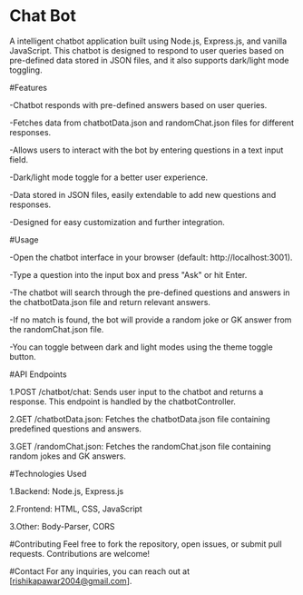 
# Chat Bot

A intelligent chatbot application built using Node.js, Express.js, and vanilla JavaScript. This chatbot is designed to respond to user queries based on pre-defined data stored in JSON files, and it also supports dark/light mode toggling.

#Features

  -Chatbot responds with pre-defined answers based on user queries.

  -Fetches data from chatbotData.json and randomChat.json files for different responses.

  -Allows users to interact with the bot by entering questions in a text input field.

  -Dark/light mode toggle for a better user experience.

  -Data stored in JSON files, easily extendable to add new questions and responses.

  -Designed for easy customization and further integration.

  

#Usage

  -Open the chatbot interface in your browser (default: http://localhost:3001).

  -Type a question into the input box and press "Ask" or hit Enter.

  -The chatbot will search through the pre-defined questions and answers in the chatbotData.json file and return relevant answers.

  -If no match is found, the bot will provide a random joke or GK answer from the randomChat.json file.

  -You can toggle between dark and light modes using the theme toggle button.

  

#API Endpoints

  1.POST /chatbot/chat: Sends user input to the chatbot and returns a response. This endpoint is handled by the chatbotController.

  2.GET /chatbotData.json: Fetches the chatbotData.json file containing predefined questions and answers.

  3.GET /randomChat.json: Fetches the randomChat.json file containing random jokes and GK answers.

  

#Technologies Used

  1.Backend: Node.js, Express.js

  2.Frontend: HTML, CSS, JavaScript

  3.Other: Body-Parser, CORS

  

#Contributing
  Feel free to fork the repository, open issues, or submit pull requests. Contributions are welcome!

#Contact
  For any inquiries, you can reach out at [rishikapawar2004@gmail.com].

